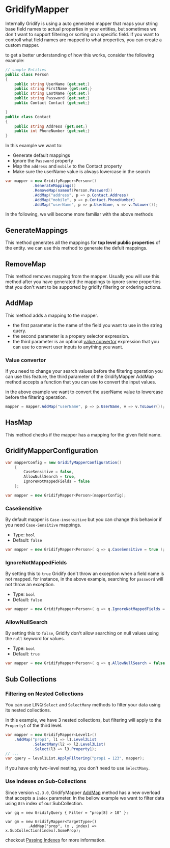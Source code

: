 # GridifyMapper

Internally Gridify is using a auto generated mapper that maps your string base field names to actual properties in your entities, but sometimes we don't want to support filtering or sorting on a specific field. If you want to controll what field names are mapped to what properties, you can create a custom mapper.


to get a better understanding of how this works, consider the following example:

``` csharp
// sample Entities
public class Person
{
    public string UserName {get;set;}
    public string FirstName {get;set;}
    public string LastName {get;set;}
    public string Password {get;set;}
    public Contact Contact {get;set;}

}
public class Contact
{
    public string Address {get;set;}
    public int PhoneNumber {get;set;}
}

```

In this example we want to:

- Generate default mappings
- Ignore the `Password` property
- Map the `address` and `mobile` to the Contact property
- Make sure the userName value is always lowercase in the search

``` csharp
var mapper = new GridifyMapper<Person>()
            .GenerateMappings()
            .RemoveMap(nameof(Person.Password))
            .AddMap("address", p => p.Contact.Address)
            .AddMap("mobile", p => p.Contact.PhoneNumber)
            .AddMap("userName", p => p.UserName, v => v.ToLower());
```

In the following, we will become more familiar with the above methods


## GenerateMappings
This method generates all the mappings for **top level public properties** of the entity.
we can use this method to generate the defult mappings.

## RemoveMap
This method removes mapping from the mapper. Usually you will use this method after you have generated the mappings to ignore some properties that you don't want to be supported by gridify filtering or ordering actions.

## AddMap
This method adds a mapping to the mapper.
- the first parameter is the name of the field you want to use in the string query.
- the second parameter is a propery selector expression.
- the third parameter is an optional [value convertor](#value-convertor) expression that you can use to convert user inputs to anything you want.

### Value convertor
If you need to change your search values before the filtering operation you can use this feature, the third parameter of the GridifyMapper AddMap method accepts a function that you can use to convert the input values.

in the above example we want to convert the userName value to lowercase before the filtering operation.
``` csharp
mapper = mapper.AddMap("userName", p => p.UserName, v => v.ToLower());
```

## HasMap
This method checks if the mapper has a mapping for the given field name.

## GridifyMapperConfiguration

``` csharp
var mapperConfig = new GridifyMapperConfiguration()
	{
		CaseSensitive = false,
		AllowNullSearch = true,
		IgnoreNotMappedFields = false
	};

var mapper = new GridifyMapper<Person>(mapperConfig);
```


### CaseSensitive

By default mapper is `Case-insensitive` but you can change this behavior if you need `Case-Sensitive` mappings.

- Type: `bool`
- Default: `false`


``` csharp
var mapper = new GridifyMapper<Person>( q => q.CaseSensitive = true );
```

### IgnoreNotMappedFields
By setting this to `true` Gridify don't throw an exception when a field name is not mapped. for instance, in the above example, searching for `password` will not throw an exception.

- Type: `bool`
- Default: `false`

``` csharp
var mapper = new GridifyMapper<Person>( q => q.IgnoreNotMappedFields = true );
```


### AllowNullSearch
By setting this to `false`, Gridify don't allow searching on null values using the `null` keyword for values.

- Type: `bool`
- Default: `true`


``` csharp
var mapper = new GridifyMapper<Person>( q => q.AllowNullSearch = false );
```

## Sub Collections
### Filtering on Nested Collections
You can use LINQ `Select` and `SelectMany` methods to filter your data using its nested collections.

In this example, we have 3 nested collections, but filtering will apply to the `Property1` of the third level.
``` csharp
var mapper = new GridifyMapper<Level1>()
    .AddMap("prop1", l1 => l1.Level2List
            .SelectMany(l2 => l2.Level3List)
            .Select(l3 => l3.Property1);
// ...
var query = level1List.ApplyFiltering("prop1 = 123", mapper);
```

if you have only two-level nesting, you don't need to use `SelectMany`.

### Use Indexes on Sub-Collections

Since version `v2.3.0`, GridifyMapper [AddMap](#addmap) method has a new overload that accepts a `index` parameter.
In the bellow example we want to filter data using `8th` index of our SubCollection.

``` csharp{4}
var gq = new GridifyQuery { Filter = "prop[8] > 10" };

var gm = new GridifyMapper<TargetType>()
	      .AddMap("prop", (x , index) => x.SubCollection[index].SomeProp);
```

checkout [Passing Indexes](./filtering.md#passing-indexes) for more information.
